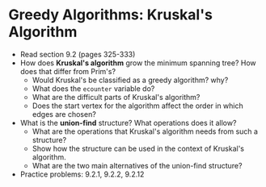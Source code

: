 # Greedy Algorithms: Kruskal's Algorithm

- Read section 9.2 (pages 325-333)
- How does **Kruskal's algorithm** grow the minimum spanning tree? How does that differ from Prim's?
    - Would Kruskal's be classified as a greedy algorithm? why?
    - What does the `ecounter` variable do?
    - What are the difficult parts of Kruskal's algorithm?
    - Does the start vertex for the algorithm affect the order in which edges are chosen?
- What is the **union-find** structure? What operations does it allow?
    - What are the operations that Kruskal's algorithm needs from such a structure?
    - Show how the structure can be used in the context of Kruskal's algorithm.
    - What are the two main alternatives of the union-find structure?
- Practice problems: 9.2.1, 9.2.2, 9.2.12
